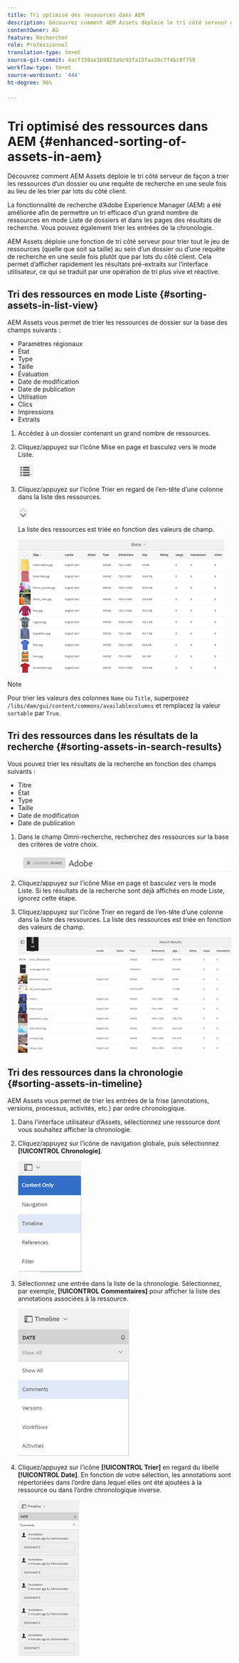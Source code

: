```yaml
---
title: Tri optimisé des ressources dans AEM
description: Découvrez comment AEM Assets déploie le tri côté serveur de façon à trier les ressources d’un dossier ou une requête de recherche en une seule fois au lieu de les trier par lots du côté client.
contentOwner: AG
feature: Rechercher
role: Professionnel
translation-type: tm+mt
source-git-commit: 4acf159ae1b9923a9c93fa15faa38c7f4bc9f759
workflow-type: tm+mt
source-wordcount: '444'
ht-degree: 96%

---
```



# Tri optimisé des ressources dans AEM {#enhanced-sorting-of-assets-in-aem}

Découvrez comment AEM Assets déploie le tri côté serveur de façon à trier les ressources d’un dossier ou une requête de recherche en une seule fois au lieu de les trier par lots du côté client.

La fonctionnalité de recherche d’Adobe Experience Manager (AEM) a été améliorée afin de permettre un tri efficace d’un grand nombre de ressources en mode Liste de dossiers et dans les pages des résultats de recherche. Vous pouvez également trier les entrées de la chronologie.

AEM Assets déploie une fonction de tri côté serveur pour trier tout le jeu de ressources (quelle que soit sa taille) au sein d’un dossier ou d’une requête de recherche en une seule fois plutôt que par lots du côté client. Cela permet d’afficher rapidement les résultats pré-extraits sur l’interface utilisateur, ce qui se traduit par une opération de tri plus vive et réactive.

## Tri des ressources en mode Liste {#sorting-assets-in-list-view}

AEM Assets vous permet de trier les ressources de dossier sur la base des champs suivants :

* Paramètres régionaux
* État
* Type
* Taille
* Évaluation
* Date de modification
* Date de publication
* Utilisation
* Clics
* Impressions
* Extraits

1. Accédez à un dossier contenant un grand nombre de ressources.
1. Cliquez/appuyez sur l’icône Mise en page et basculez vers le mode Liste.

   ![chlimage_1-394](assets/chlimage_1-394.png)

1. Cliquez/appuyez sur l’icône Trier en regard de l’en-tête d’une colonne dans la liste des ressources.

   ![chlimage_1-395](assets/chlimage_1-395.png)

   La liste des ressources est triée en fonction des valeurs de champ.

   ![chlimage_1-396](assets/chlimage_1-396.png)

>[!NOTE]
>
>Pour trier les valeurs des colonnes `Name` ou `Title`, superposez `/libs/dam/gui/content/commons/availablecolumns` et remplacez la valeur `sortable` par `True`.

## Tri des ressources dans les résultats de la recherche {#sorting-assets-in-search-results}

Vous pouvez trier les résultats de la recherche en fonction des champs suivants :

* Titre
* État
* Type
* Taille
* Date de modification
* Date de publication

1. Dans le champ Omni-recherche, recherchez des ressources sur la base des critères de votre choix.

   ![chlimage_1-397](assets/chlimage_1-397.png)

1. Cliquez/appuyez sur l’icône Mise en page et basculez vers le mode Liste. Si les résultats de la recherche sont déjà affichés en mode Liste, ignorez cette étape.
1. Cliquez/appuyez sur l’icône Trier en regard de l’en-tête d’une colonne dans la liste des ressources. La liste des ressources est triée en fonction des valeurs de champ.

   ![chlimage_1-398](assets/chlimage_1-398.png)

## Tri des ressources dans la chronologie {#sorting-assets-in-timeline}

AEM Assets vous permet de trier les entrées de la frise (annotations, versions, processus, activités, etc.) par ordre chronologique.

1. Dans l’interface utilisateur d’Assets, sélectionnez une ressource dont vous souhaitez afficher la chronologie.
1. Cliquez/appuyez sur l’icône de navigation globale, puis sélectionnez **[!UICONTROL Chronologie]**.

   ![chlimage_1-399](assets/chlimage_1-399.png)

1. Sélectionnez une entrée dans la liste de la chronologie. Sélectionnez, par exemple, **[!UICONTROL Commentaires]** pour afficher la liste des annotations associées à la ressource.

   ![chlimage_1-400](assets/chlimage_1-400.png)

1. Cliquez/appuyez sur l’icône **[!UICONTROL Trier]** en regard du libellé **[!UICONTROL Date]**. En fonction de votre sélection, les annotations sont répertoriées dans l’ordre dans lequel elles ont été ajoutées à la ressource ou dans l’ordre chronologique inverse.

   ![chlimage_1-401](assets/chlimage_1-401.png)

